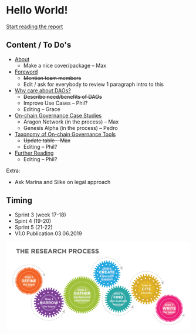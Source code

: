 # Hello World!

[Start reading the report](report-1/preliminary-research.md)

## **Content / To Do's**

* [About](report-1/preliminary-research.md)
  * Make a nice cover/package – Max
* [Foreword](report-1/intro-foreword.md)
  * ~~Mention team members~~
  * Edit / ask for everybody to review 1 paragraph intro to this
* [Why care about DAOs?](report-1/why-care-about-daos.md)
  * ~~Describe need/benefits of DAOs~~
  * Improve Use Cases – Phil?
  * Editing – Grace
* [On-chain Governance Case Studies](report-1/layer-1-network-based-governance-case-studies.md)
  * Aragon Network \(in the process\) – Max
  * Genesis Alpha \(in the process\) – Pedro
* [Taxonomy of On-chain Governance Tools](report-1/taxonomy.md)
  * ~~Update table – Max~~
  * Editing – Phil?
* [Further Reading](report-1/reading-list.md)
  * Editing – Phil?

Extra:

* Ask Marina and Silke on legal approach

## **Timing**

* Sprint 3 \(week 17-18\)
* Spint 4 \(19-20\)
* Sprint 5 \(21-22\) 
* V1.0 Publication 03.06.2019

![](.gitbook/assets/image%20%2811%29.png)



